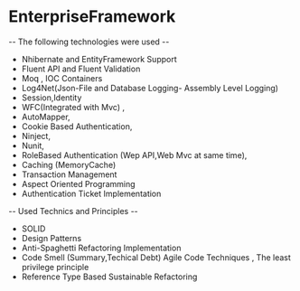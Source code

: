 # EnterpriseFramework
-- The following technologies were used --
* Nhibernate and EntityFramework Support
* Fluent API and Fluent Validation
* Moq , IOC Containers
* Log4Net(Json-File and Database Logging- Assembly Level Logging)
* Session,Identity 
* WFC(Integrated with Mvc) ,
* AutoMapper,
* Cookie Based Authentication,
* Ninject,
* Nunit,
* RoleBased Authentication (Wep API,Web Mvc at same time),
* Caching (MemoryCache)
* Transaction Management
* Aspect Oriented Programming
* Authentication Ticket Implementation

-- Used Technics and Principles --
* SOLID 
* Design Patterns
* Anti-Spaghetti Refactoring Implementation
* Code Smell (Summary,Techical Debt) Agile Code Techniques , The least privilege principle
* Reference Type Based Sustainable Refactoring
